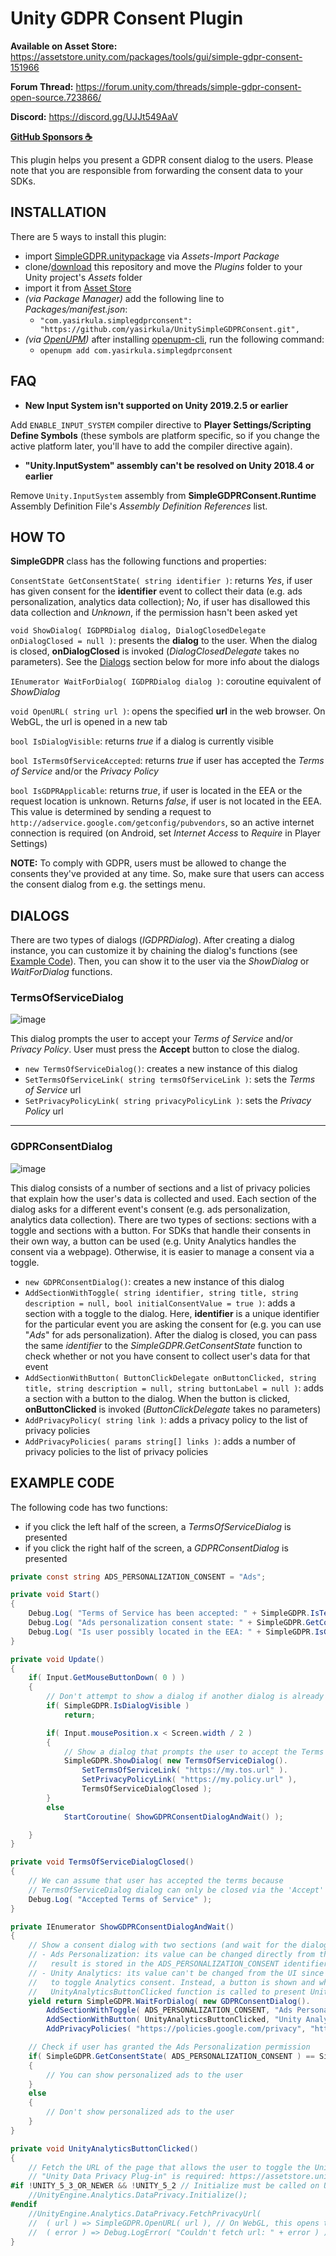 # Unity GDPR Consent Plugin

**Available on Asset Store:** https://assetstore.unity.com/packages/tools/gui/simple-gdpr-consent-151966

**Forum Thread:** https://forum.unity.com/threads/simple-gdpr-consent-open-source.723866/

**Discord:** https://discord.gg/UJJt549AaV

**[GitHub Sponsors ☕](https://github.com/sponsors/yasirkula)**

This plugin helps you present a GDPR consent dialog to the users. Please note that you are responsible from forwarding the consent data to your SDKs.

## INSTALLATION

There are 5 ways to install this plugin:

- import [SimpleGDPR.unitypackage](https://github.com/yasirkula/UnitySimpleGDPRConsent/releases) via *Assets-Import Package*
- clone/[download](https://github.com/yasirkula/UnitySimpleGDPRConsent/archive/master.zip) this repository and move the *Plugins* folder to your Unity project's *Assets* folder
- import it from [Asset Store](https://assetstore.unity.com/packages/tools/gui/simple-gdpr-consent-151966)
- *(via Package Manager)* add the following line to *Packages/manifest.json*:
  - `"com.yasirkula.simplegdprconsent": "https://github.com/yasirkula/UnitySimpleGDPRConsent.git",`
- *(via [OpenUPM](https://openupm.com))* after installing [openupm-cli](https://github.com/openupm/openupm-cli), run the following command:
  - `openupm add com.yasirkula.simplegdprconsent`

## FAQ

- **New Input System isn't supported on Unity 2019.2.5 or earlier**

Add `ENABLE_INPUT_SYSTEM` compiler directive to **Player Settings/Scripting Define Symbols** (these symbols are platform specific, so if you change the active platform later, you'll have to add the compiler directive again).

- **"Unity.InputSystem" assembly can't be resolved on Unity 2018.4 or earlier**

Remove `Unity.InputSystem` assembly from **SimpleGDPRConsent.Runtime** Assembly Definition File's *Assembly Definition References* list.

## HOW TO

**SimpleGDPR** class has the following functions and properties:

`ConsentState GetConsentState( string identifier )`: returns *Yes*, if user has given consent for the **identifier** event to collect their data (e.g. ads personalization, analytics data collection); *No*, if user has disallowed this data collection and *Unknown*, if the permission hasn't been asked yet

`void ShowDialog( IGDPRDialog dialog, DialogClosedDelegate onDialogClosed = null )`: presents the **dialog** to the user. When the dialog is closed, **onDialogClosed** is invoked (*DialogClosedDelegate* takes no parameters). See the [Dialogs](#dialogs) section below for more info about the dialogs

`IEnumerator WaitForDialog( IGDPRDialog dialog )`: coroutine equivalent of *ShowDialog*

`void OpenURL( string url )`: opens the specified **url** in the web browser. On WebGL, the url is opened in a new tab

`bool IsDialogVisible`: returns *true* if a dialog is currently visible

`bool IsTermsOfServiceAccepted`: returns *true* if user has accepted the *Terms of Service* and/or the *Privacy Policy*

`bool IsGDPRApplicable`: returns *true*, if user is located in the EEA or the request location is unknown. Returns *false*, if user is not located in the EEA. This value is determined by sending a request to `http://adservice.google.com/getconfig/pubvendors`, so an active internet connection is required (on Android, set *Internet Access* to *Require* in Player Settings)

**NOTE:** To comply with GDPR, users must be allowed to change the consents they've provided at any time. So, make sure that users can access the consent dialog from e.g. the settings menu.

## DIALOGS

There are two types of dialogs (*IGDPRDialog*). After creating a dialog instance, you can customize it by chaining the dialog's functions (see [Example Code](example-code)). Then, you can show it to the user via the *ShowDialog* or *WaitForDialog* functions.

### TermsOfServiceDialog

![image](Images/TermsOfServiceDialog.png)

This dialog prompts the user to accept your *Terms of Service* and/or *Privacy Policy*. User must press the **Accept** button to close the dialog.

- `new TermsOfServiceDialog()`: creates a new instance of this dialog
- `SetTermsOfServiceLink( string termsOfServiceLink )`: sets the *Terms of Service* url
- `SetPrivacyPolicyLink( string privacyPolicyLink )`: sets the *Privacy Policy* url

---

### GDPRConsentDialog

![image](Images/GDPRConsentDialog.png)

This dialog consists of a number of sections and a list of privacy policies that explain how the user's data is collected and used. Each section of the dialog asks for a different event's consent (e.g. ads personalization, analytics data collection). There are two types of sections: sections with a toggle and sections with a button. For SDKs that handle their consents in their own way, a button can be used (e.g. Unity Analytics handles the consent via a webpage). Otherwise, it is easier to manage a consent via a toggle.

- `new GDPRConsentDialog()`: creates a new instance of this dialog
- `AddSectionWithToggle( string identifier, string title, string description = null, bool initialConsentValue = true )`: adds a section with a toggle to the dialog. Here, **identifier** is a unique identifier for the particular event you are asking the consent for (e.g. you can use "*Ads*" for ads personalization). After the dialog is closed, you can pass the same *identifier* to the *SimpleGDPR.GetConsentState* function to check whether or not you have consent to collect user's data for that event
- `AddSectionWithButton( ButtonClickDelegate onButtonClicked, string title, string description = null, string buttonLabel = null )`: adds a section with a button to the dialog. When the button is clicked, **onButtonClicked** is invoked (*ButtonClickDelegate* takes no parameters)
- `AddPrivacyPolicy( string link )`: adds a privacy policy to the list of privacy policies
- `AddPrivacyPolicies( params string[] links )`: adds a number of privacy policies to the list of privacy policies

## EXAMPLE CODE

The following code has two functions:

- if you click the left half of the screen, a *TermsOfServiceDialog* is presented
- if you click the right half of the screen, a *GDPRConsentDialog* is presented

```csharp
private const string ADS_PERSONALIZATION_CONSENT = "Ads";

private void Start()
{
	Debug.Log( "Terms of Service has been accepted: " + SimpleGDPR.IsTermsOfServiceAccepted );
	Debug.Log( "Ads personalization consent state: " + SimpleGDPR.GetConsentState( ADS_PERSONALIZATION_CONSENT ) );
	Debug.Log( "Is user possibly located in the EEA: " + SimpleGDPR.IsGDPRApplicable );
}

private void Update()
{
	if( Input.GetMouseButtonDown( 0 ) )
	{
		// Don't attempt to show a dialog if another dialog is already visible
		if( SimpleGDPR.IsDialogVisible )
			return;

		if( Input.mousePosition.x < Screen.width / 2 )
		{
			// Show a dialog that prompts the user to accept the Terms of Service and Privacy Policy
			SimpleGDPR.ShowDialog( new TermsOfServiceDialog().
				SetTermsOfServiceLink( "https://my.tos.url" ).
				SetPrivacyPolicyLink( "https://my.policy.url" ),
				TermsOfServiceDialogClosed );
		}
		else
			StartCoroutine( ShowGDPRConsentDialogAndWait() );

	}
}

private void TermsOfServiceDialogClosed()
{
	// We can assume that user has accepted the terms because
	// TermsOfServiceDialog dialog can only be closed via the 'Accept' button
	Debug.Log( "Accepted Terms of Service" );
}

private IEnumerator ShowGDPRConsentDialogAndWait()
{
	// Show a consent dialog with two sections (and wait for the dialog to be closed):
	// - Ads Personalization: its value can be changed directly from the UI,
	//   result is stored in the ADS_PERSONALIZATION_CONSENT identifier
	// - Unity Analytics: its value can't be changed from the UI since Unity presents its own UI
	//   to toggle Analytics consent. Instead, a button is shown and when the button is clicked,
	//   UnityAnalyticsButtonClicked function is called to present Unity's own UI
	yield return SimpleGDPR.WaitForDialog( new GDPRConsentDialog().
		AddSectionWithToggle( ADS_PERSONALIZATION_CONSENT, "Ads Personalization", "When enabled, you'll see ads that are more relevant to you. Otherwise, you will still receive ads, but they will no longer be tailored toward you." ).
		AddSectionWithButton( UnityAnalyticsButtonClicked, "Unity Analytics", "The collected data allows us to optimize the gameplay and update the game with new enjoyable content. You can see your collected data or change your settings from the dashboard.", "Open Analytics Dashboard" ).
		AddPrivacyPolicies( "https://policies.google.com/privacy", "https://unity3d.com/legal/privacy-policy", "https://my.policy.url" ) );

	// Check if user has granted the Ads Personalization permission
	if( SimpleGDPR.GetConsentState( ADS_PERSONALIZATION_CONSENT ) == SimpleGDPR.ConsentState.Yes )
	{
		// You can show personalized ads to the user
	}
	else
	{
		// Don't show personalized ads to the user
	}
}

private void UnityAnalyticsButtonClicked()
{
	// Fetch the URL of the page that allows the user to toggle the Unity Analytics consent
	// "Unity Data Privacy Plug-in" is required: https://assetstore.unity.com/packages/add-ons/services/unity-data-privacy-plug-in-118922
#if !UNITY_5_3_OR_NEWER && !UNITY_5_2 // Initialize must be called on Unity 5.1 or earlier
	//UnityEngine.Analytics.DataPrivacy.Initialize();
#endif
	//UnityEngine.Analytics.DataPrivacy.FetchPrivacyUrl( 
	//	( url ) => SimpleGDPR.OpenURL( url ), // On WebGL, this opens the URL in a new tab
	//	( error ) => Debug.LogError( "Couldn't fetch url: " + error ) );
}
```
